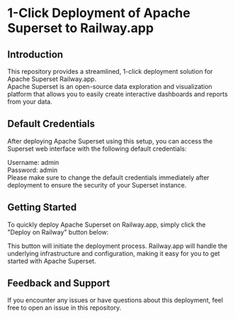 # 1-Click Deployment of Apache Superset to Railway.app
## Introduction
This repository provides a streamlined, 1-click deployment solution for Apache Superset Railway.app.  
Apache Superset is an open-source data exploration and visualization platform that allows you to easily create interactive dashboards and reports from your data.

## Default Credentials
After deploying Apache Superset using this setup, you can access the Superset web interface with the following default credentials:  

Username: admin  
Password: admin  
Please make sure to change the default credentials immediately after deployment to ensure the security of your Superset instance.

## Getting Started  
To quickly deploy Apache Superset on Railway.app, simply click the "Deploy on Railway" button below:


This button will initiate the deployment process.  Railway.app will handle the underlying infrastructure and configuration, making it easy for you to get started with Apache Superset.

## Feedback and Support  
If you encounter any issues or have questions about this deployment, feel free to open an issue in this repository.
